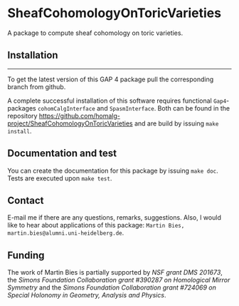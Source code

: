 #  SheafCohomologyOnToricVarieties

A package to compute sheaf cohomology on toric varieties.


## Installation
--------------------------

To get the latest version of this GAP 4 package pull the corresponding branch from github.

A complete successful installation of this software requires functional `Gap4`-packages `cohomCalgInterface` and `SpasmInterface`. Both can be found in the repository https://github.com/homalg-project/SheafCohomologyOnToricVarieties and are build by issuing `make install`.


## Documentation and test

You can create the documentation for this package by issuing `make doc`. Tests are executed upon `make test`.


## Contact

E-mail me if there are any questions, remarks, suggestions. Also, I would like to hear about applications of this package: `Martin Bies, martin.bies@alumni.uni-heidelberg.de`.


## Funding

The work of Martin Bies is partially supported by *NSF grant DMS 201673*, the *Simons Foundation Collaboration grant #390287 on Homological Mirror Symmetry* and the *Simons Foundation Collaboration grant #724069 on Special Holonomy in Geometry, Analysis and Physics*.
